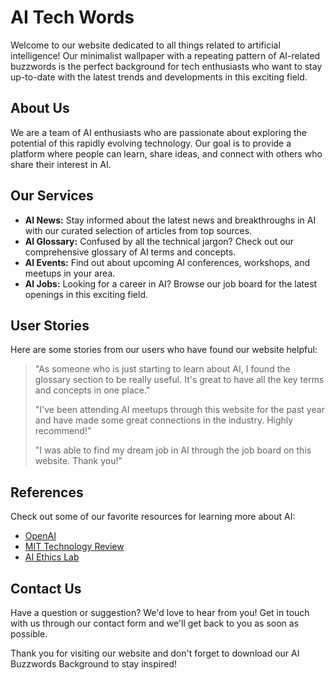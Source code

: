 <!--font:Poppins-->

# AI Tech Words

Welcome to our website dedicated to all things related to artificial intelligence! Our minimalist wallpaper with a repeating pattern of AI-related buzzwords is the perfect background for tech enthusiasts who want to stay up-to-date with the latest trends and developments in this exciting field. 

## About Us

We are a team of AI enthusiasts who are passionate about exploring the potential of this rapidly evolving technology. Our goal is to provide a platform where people can learn, share ideas, and connect with others who share their interest in AI.

## Our Services

- **AI News:** Stay informed about the latest news and breakthroughs in AI with our curated selection of articles from top sources.
- **AI Glossary:** Confused by all the technical jargon? Check out our comprehensive glossary of AI terms and concepts.
- **AI Events:** Find out about upcoming AI conferences, workshops, and meetups in your area.
- **AI Jobs:** Looking for a career in AI? Browse our job board for the latest openings in this exciting field.

## User Stories

Here are some stories from our users who have found our website helpful:

> "As someone who is just starting to learn about AI, I found the glossary section to be really useful. It's great to have all the key terms and concepts in one place."
>
> "I've been attending AI meetups through this website for the past year and have made some great connections in the industry. Highly recommend!"
>
> "I was able to find my dream job in AI through the job board on this website. Thank you!"

## References

Check out some of our favorite resources for learning more about AI:

- [OpenAI](#)
- [MIT Technology Review](#)
- [AI Ethics Lab](#)

## Contact Us

Have a question or suggestion? We'd love to hear from you! Get in touch with us through our contact form and we'll get back to you as soon as possible.

Thank you for visiting our website and don't forget to download our AI Buzzwords Background to stay inspired!

<!--

Write me content for website with wallpaper which alt text is:

"A wallpaper with a repeating pattern of AI-related buzzwords, in a minimalist font and color scheme."

The name/title of the page should not be 1:1 copy of the alt text but rather a real content of the website which is using this wallpaper.

- Use markdown format 
- Start with heading
- Heading should be short and concise
- The content should look like a real website 
- The website should not be about the wallpaper, wallpaper is just a related background
- Heading should be contain work "wallpaper" or "background"
- Include real sections like references, contact, user stories, etc. use things relevant to the page purpose.
- Feel free to use structure like headings, bullets, numbering, blockquotes, paragraphs, horizontal lines, etc.
- You can use formatting like bold or _italic_
- You can include UTF-8 emojis
- Links should be only #hash anchors (and you can refer to the document itself)
- Do not include images


---


# AI Buzzwords Background for Tech Enthusiasts

Welcome to our website dedicated to all things related to artificial intelligence! Our minimalist wallpaper with a repeating pattern of AI-related buzzwords is the perfect background for tech enthusiasts who want to stay up-to-date with the latest trends and developments in this exciting field. 

## About Us

We are a team of AI enthusiasts who are passionate about exploring the potential of this rapidly evolving technology. Our goal is to provide a platform where people can learn, share ideas, and connect with others who share their interest in AI.

## Our Services

- **AI News:** Stay informed about the latest news and breakthroughs in AI with our curated selection of articles from top sources.
- **AI Glossary:** Confused by all the technical jargon? Check out our comprehensive glossary of AI terms and concepts.
- **AI Events:** Find out about upcoming AI conferences, workshops, and meetups in your area.
- **AI Jobs:** Looking for a career in AI? Browse our job board for the latest openings in this exciting field.

## User Stories

Here are some stories from our users who have found our website helpful:

> "As someone who is just starting to learn about AI, I found the glossary section to be really useful. It's great to have all the key terms and concepts in one place."
>
> "I've been attending AI meetups through this website for the past year and have made some great connections in the industry. Highly recommend!"
>
> "I was able to find my dream job in AI through the job board on this website. Thank you!"

## References

Check out some of our favorite resources for learning more about AI:

- [OpenAI](#)
- [MIT Technology Review](#)
- [AI Ethics Lab](#)

## Contact Us

Have a question or suggestion? We'd love to hear from you! Get in touch with us through our contact form and we'll get back to you as soon as possible.

Thank you for visiting our website and don't forget to download our AI Buzzwords Background to stay inspired!


---


Write me a Google font which is best fitting for the website.

Pick from the list:
- Cinzel
- Dancing Script
- Lobster
- Cabin
- Alegreya
- Great Vibes
- Orbitron
- Barlow Condensed
- Exo 2
- Creepster
- Open Sans
- IBM Plex Sans
- Roboto
- Inter
- Poppins
- Cinzel Decorative
- Cormorant Garamond
- Lato
- Futura
- Montserrat
- Raleway
- Playfair Display


Write just the font name nothing else.


---


Poppins

-->
